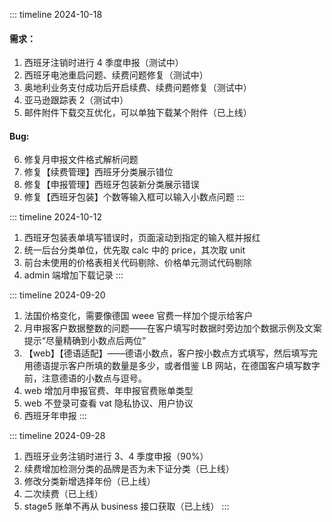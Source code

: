 ::: timeline 2024-10-18

#### 需求：

1. 西班牙注销时进行 4 季度申报（测试中）
2. 西班牙电池重启问题、续费问题修复（测试中）
3. 奥地利业务支付成功后开启续费、续费问题修复（测试中）
4. 亚马逊跟踪表 2（测试中）
5. 邮件附件下载交互优化，可以单独下载某个附件（已上线）

#### Bug:

6. 修复月申报文件格式解析问题
7. 修复【续费管理】西班牙分类展示错位
8. 修复【申报管理】西班牙包装新分类展示错误
9. 修复【西班牙包装】个数等输入框可以输入小数点问题
   :::

::: timeline 2024-10-12

1. 西班牙包装表单填写错误时，页面滚动到指定的输入框并报红
2. 统一后台分类单位，优先取 calc 中的 price，其次取 unit
3. 前台未使用的价格表相关代码剔除、价格单元测试代码剔除
4. admin 端增加下载记录
   :::

::: timeline 2024-09-20

1. 法国价格变化，需要像德国 weee 官费一样加个提示给客户
2. 月申报客户数据整数的问题——在客户填写时数据时旁边加个数据示例及文案提示“尽量精确到小数点后两位”
3. 【web】【德语适配】——德语小数点，客户按小数点方式填写，然后填写完用德语提示客户所填的数量是多少，或者借鉴 LB 网站，在德国客户填写数字前，注意德语的小数点与逗号。
4. web 增加月申报官费、年申报官费账单类型
5. web 不登录可查看 vat 隐私协议、用户协议
6. 西班牙年申报
   :::

::: timeline 2024-09-28

1. 西班牙业务注销时进行 3、4 季度申报（90%）
2. 续费增加检测分类的品牌是否为未下证分类（已上线）
3. 修改分类新增选择年份（已上线）
4. 二次续费（已上线）
5. stage5 账单不再从 business 接口获取（已上线）
   :::

